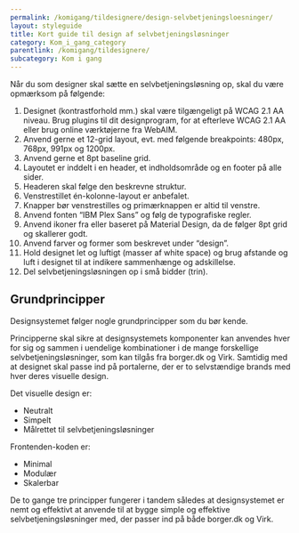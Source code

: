 ```yaml
---
permalink: /komigang/tildesignere/design-selvbetjeningsloesninger/
layout: styleguide
title: Kort guide til design af selvbetjeningsløsninger
category: Kom_i_gang_category
parentlink: /komigang/tildesignere/
subcategory: Kom i gang
---
```

<section>
    <p>Når du som designer skal sætte en selvbetjeningsløsning op, skal du være opmærksom på følgende:</p>
    <ol>
        <li>Designet (kontrastforhold mm.) skal være tilgængeligt på WCAG 2.1 AA niveau. Brug plugins til dit designprogram, for at efterleve WCAG 2.1 AA eller brug online værktøjerne fra WebAIM.</li>
        <li>Anvend gerne et 12-grid layout, evt. med følgende breakpoints: 480px, 768px, 991px og 1200px.</li>
        <li>Anvend gerne et 8pt baseline grid.</li>
        <li>Layoutet er inddelt i en header, et indholdsområde og en footer på alle sider. </li>
        <li>Headeren skal følge den beskrevne struktur.</li>
        <li>Venstrestillet én-kolonne-layout er anbefalet.</li>
        <li>Knapper bør venstrestilles og primærknappen er altid til venstre.</li>
        <li>Anvend fonten “IBM Plex Sans” og følg de typografiske regler.</li>
        <li>Anvend ikoner fra eller baseret på Material Design, da de følger 8pt grid og skallerer godt.</li>
        <li>Anvend farver og former som beskrevet under “design”.</li>
        <li>Hold designet let og luftigt (masser af white space) og brug afstande og luft i designet til at indikere sammenhænge og adskillelse.</li>
        <li>Del selvbetjeningsløsningen op i små bidder (trin).</li>
    </ol>
</section>
<section>
    <h2>Grundprincipper</h2>
    <p>Designsystemet følger nogle grundprincipper som du bør kende.</p>
    <p>Principperne skal sikre at designsystemets komponenter kan anvendes hver for sig og sammen i uendelige kombinationer i de mange forskellige selvbetjeningsløsninger, som kan tilgås fra borger.dk og Virk. Samtidig med at designet skal passe ind på portalerne, der er to selvstændige brands med hver deres visuelle design. </p>
    <p>Det visuelle design er: </p>
    <ul>
        <li>Neutralt</li>
        <li>Simpelt</li>
        <li>Målrettet til selvbetjeningsløsninger</li>
    </ul>
    <p>Frontenden-koden er:</p>
    <ul>
        <li>Minimal</li>
        <li>Modulær</li>
        <li>Skalerbar</li>
    </ul>
    <p>De to gange tre principper fungerer i tandem således at designsystemet er nemt og effektivt at anvende til at bygge simple og effektive selvbetjeningsløsninger med, der passer ind på både borger.dk og Virk.</p>
</section>